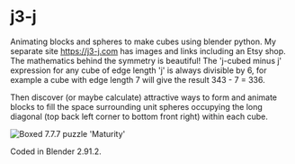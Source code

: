 # j3-j

Animating blocks and spheres to make cubes using blender python.  My separate site https://j3-j.com has images and links including an Etsy shop.
The mathematics behind the symmetry is beautiful!  The 'j-cubed minus j' expression for any cube of edge length 'j' is always divisible by 6, for example a cube with edge length 7 will give the result 343 - 7 = 336.

Then discover (or maybe calculate) attractive ways to form and animate blocks to fill the space surrounding unit spheres occupying the long diagonal (top back left corner to bottom front right) within each cube.

![Boxed 7.7.7 puzzle 'Maturity'](777BoxedFlowersMaturity.jpg)

Coded in Blender 2.91.2.
